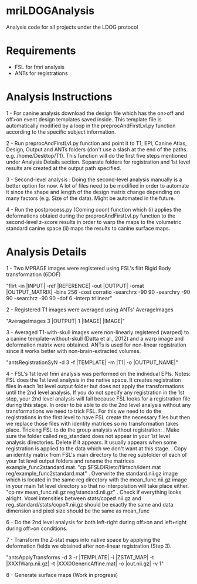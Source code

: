 # mriLDOGAnalysis
Analysis code for all projects under the LDOG protocol

# Requirements

- FSL for fmri analysis
- ANTs for registrations

# Analysis Instructions

1 - For canine analysis download the design file which has the on>off and off>on event design templates saved inside. This template file is automatically modified by a loop in the preprocAndFirstLvl.py function according to the specific subject information.

2 - Run preprocAndFirstLvl.py function and point it to T1, EPI, Canine Atlas, Design, Output and ANTs folders (don't use a slash at the end of the paths. e.g. /home/Desktop/T1). This function will do the first five steps mentioned under Analysis Details section. Separate folders for registration and 1st level results are created at the output path specified. 

3 - Second-level analysis : Doing the second-level analysis manually is a better option for now. A lot of files need to be modified in order to automate it since the shape and length of the design matrix change depending on many factors (e.g. Size of the data). Might be automated in the future.

4 - Run the postprocess.py (Coming coon) function which (i) applies the deformations obtaied during the preprocAndFirstLvl.py function to the second-level z-score results in order to warp the maps to the volumetric standard canine space (ii) maps the results to canine surface maps.

# Analysis Details

1 - Two MPRAGE images were registered using FSL's flirt Rigid Body transformation (6DOF) 

"flirt -in |INPUT| -ref |REFERENCE| -out |OUTPUT| -omat |OUTPUT_MATRIX| -bins 256 -cost corratio -searchrx -90 90 -searchry -90 90 -searchrz -90 90 -dof 6  -interp trilinear"

2 - Registered T1 images were averaged using ANTs' AverageImages

"AverageImages 3 |OUTPUT| 1 |IMAGE| |IMAGE|"

3 - Averaged T1-with-skull images were non-linearly registered (warped) to a canine template-without-skull (Datta et al., 2012) and a warp image and deformation matrix were obtained. ANTs is used for non-linear registration since it works better with non-brain-extracted volumes.

"antsRegistrationSyN -d 3 -f |TEMPLATE| -m |T1| -o |OUTPUT_NAME|"

4 - FSL's 1st level fmri analysis was performed on the individual EPIs. 
Notes: FSL does the 1st level analysis in the native space. It creates registration files in each 1st level output folder but does not apply the transformations until the 2nd level analysis. If you do not specify any registration in the 1st step, your 2nd level analysis will fail because FSL looks for a registration file during this stage. In order to be able to do the 2nd level analysis without any transformations we need to trick FSL. For this we need to do the registrations in the first level to have FSL create the necessary files but then we replace those files with identity matrices so no transformation takes place.
   Tricking FSL to do the group analysis without registration:
   . Make sure the folder called reg_standard does not appear in your 1st level analysis directories. Delete if it appears. It usually appears when some registration is applied to the data which we don't want at this stage.
   . Copy an identity matrix from FSL's main directory to the reg subfolder of each of your 1st level output folders and rename the matrices example_func2standard.mat.
	"cp $FSLDIR/etc/flirtsch/ident.mat reg/example_func2standard.mat"
   . Overwrite the standard.nii.gz image which is located in the same reg directory with the mean_func.nii.gz image in your main 1st level directory so that no interpolation will take place either.
  	"cp mv mean_func.nii.gz reg/standard.nii.gz"
   . Check if everything looks alright. Voxel intensities between stats/cope#.nii.gz and reg_standard/stats/cope#.nii.gz should be exactly the same and data dimension and pixel size should be the same as mean_func

6 - Do the 2nd level analysis for both left-right during off>on and left+right during off>on conditions. 

7 - Transform the Z-stat maps into native space by applying the deformation fields we obtained after non-linear registration (Step 3).

"antsApplyTransforms -d 3 -r |TEMPLATE| -i |ZSTAT_MAP| -t |XXX1Warp.nii.gz| -t |XXX0GenericAffine.mat| -o |out.nii.gz| -v 1"

8 - Generate surface maps (Work in progress)
